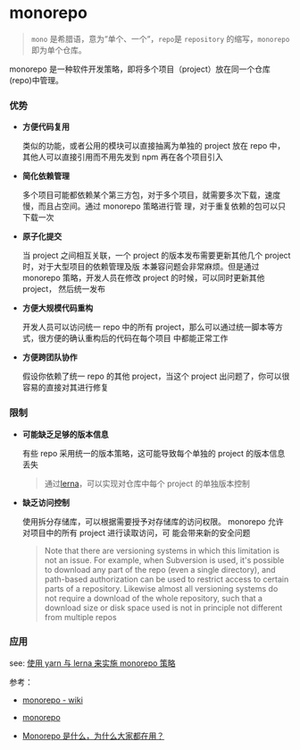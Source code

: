 # **monorepo**

> `mono` 是希腊语，意为“单个、一个“，`repo`是 `repository` 的缩写，`monorepo`即为单个仓库。

monorepo 是一种软件开发策略，即将多个项目（project）放在同一个仓库(repo)中管理。

### **优势**

- **方便代码复用**

  类似的功能，或者公用的模块可以直接抽离为单独的 project 放在 repo 中，其他人可以直接引用而不用先发到 npm 再在各个项目引入

- **简化依赖管理**

  多个项目可能都依赖某个第三方包，对于多个项目，就需要多次下载，速度慢，而且占空间。通过 monorepo 策略进行管 理，对于重复依赖的包可以只下载一次

- **原子化提交**

  当 project 之间相互关联，一个 project 的版本发布需要更新其他几个 project 时，对于大型项目的依赖管理及版 本兼容问题会非常麻烦。但是通过 monorepo 策略，开发人员在修改 project 的时候，可以同时更新其他 project， 然后统一发布

- **方便大规模代码重构**

  开发人员可以访问统一 repo 中的所有 project，那么可以通过统一脚本等方式，很方便的确认重构后的代码在每个项目 中都能正常工作

- **方便跨团队协作**

  假设你依赖了统一 repo 的其他 project，当这个 project 出问题了，你可以很容易的直接对其进行修复

### **限制**

- **可能缺乏足够的版本信息**

  有些 repo 采用统一的版本策略，这可能导致每个单独的 project 的版本信息丢失

  > 通过[lerna](https://github.com/lerna/lerna)，可以实现对仓库中每个 project 的单独版本控制

- **缺乏访问控制**

  使用拆分存储库，可以根据需要授予对存储库的访问权限。 monorepo 允许对项目中的所有 project 进行读取访问，可 能会带来新的安全问题

  > Note that there are versioning systems in which this limitation is not an issue. For example, when Subversion is used, it's possible to download any part of the repo (even a single directory), and path-based authorization can be used to restrict access to certain parts of a repository. Likewise almost all versioning systems do not require a download of the whole repository, such that a download size or disk space used is not in principle not different from multiple repos

### **应用**

see: [使用 yarn 与 lerna 来实施 monorepo 策略](./使用yarn与lerna来实施monorepo策略.md)

参考：

- [monorepo - wiki](https://en.wikipedia.org/wiki/Monorepo)
- [monorepo](https://danluu.com/monorepo/)

- [Monorepo 是什么，为什么大家都在用？](https://zhuanlan.zhihu.com/p/77577415)
